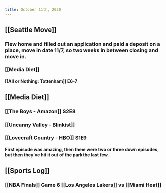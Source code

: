 ```yaml
---
title: October 11th, 2020
---
```


## [[Seattle Move]]
### Flew home and filled out an application and paid a deposit on a place, move in date 11/7, so two weeks in between closing and move in. 

### [[Media Diet]]
#### [[All or Nothing: Tottenham]] E6-7

## [[Media Diet]]
### [[The Boys - Amazon]] S2E8

### [[Uncanny Valley - Blinkist]]

### [[Lovecraft Country - HBO]] S1E9
#### First episode was amazing, then there were two or three down episodes, but then they’ve hit it out of the park the last few. 

## [[Sports Log]]
### [[NBA Finals]] Game 6 [[Los Angeles Lakers]] vs [[Miami Heat]]
